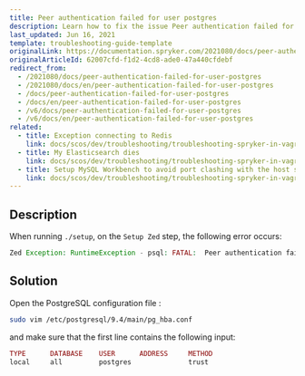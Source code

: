 ```yaml
---
title: Peer authentication failed for user postgres
description: Learn how to fix the issue Peer authentication failed for user postgres
last_updated: Jun 16, 2021
template: troubleshooting-guide-template
originalLink: https://documentation.spryker.com/2021080/docs/peer-authentication-failed-for-user-postgres
originalArticleId: 62007cfd-f1d2-4cd8-ade0-47a440cfdebf
redirect_from:
  - /2021080/docs/peer-authentication-failed-for-user-postgres
  - /2021080/docs/en/peer-authentication-failed-for-user-postgres
  - /docs/peer-authentication-failed-for-user-postgres
  - /docs/en/peer-authentication-failed-for-user-postgres
  - /v6/docs/peer-authentication-failed-for-user-postgres
  - /v6/docs/en/peer-authentication-failed-for-user-postgres
related:
  - title: Exception connecting to Redis
    link: docs/scos/dev/troubleshooting/troubleshooting-spryker-in-vagrant-issues/databases-and-services-issues/exception-connecting-to-redis.html
  - title: My Elasticsearch dies
    link: docs/scos/dev/troubleshooting/troubleshooting-spryker-in-vagrant-issues/databases-and-services-issues/my-elasticsearch-dies.html
  - title: Setup MySQL Workbench to avoid port clashing with the host system
    link: docs/scos/dev/troubleshooting/troubleshooting-spryker-in-vagrant-issues/databases-and-services-issues/setup-mysql-workbench-to-avoid-port-clashing-with-the-host-system.html
---
```


## Description

When running `./setup`, on the `Setup Zed` step, the following error occurs:

```php
Zed Exception: RuntimeException - psql: FATAL:  Peer authentication failed for user "postgres"
```

## Solution

Open the PostgreSQL configuration file :

```bash
sudo vim /etc/postgresql/9.4/main/pg_hba.conf
```

and make sure that the first line contains the following input:

```php
TYPE      DATABASE    USER      ADDRESS     METHOD
local     all         postgres              trust
```
